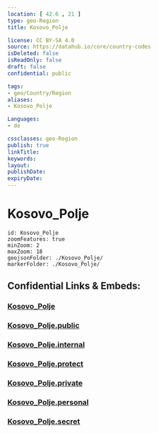 ```yaml
---
location: [ 42.6 , 21 ] 
type: geo-Region
title: Kosovo_Polje

license: CC BY-SA 4.0
source: https://datahub.io/core/country-codes
isDeleted: false
isReadOnly: false
draft: false
confidential: public

tags:
- geo/Country/Region
aliases:
- Kosovo_Polje

Languages:
- de

cssclasses: geo-Region
publish: true
linkTitle: 
keywords: 
layout: 
publishDate: 
expiryDate: 
---
```


# Kosovo_Polje

```leaflet
id: Kosovo_Polje
zoomFeatures: true 
minZoom: 2 
maxZoom: 18
geojsonFolder: ./Kosovo_Polje/
markerFolder: ./Kosovo_Polje/
```


## Confidential Links & Embeds: 

### [Kosovo_Polje](/_Standards/Earth/Continent/Europe/Europe~South/Kosovo/districts~Kosovo/Pristina/counties~Pristina/Kosovo_Polje.md) 

### [Kosovo_Polje.public](/_public/Earth/Continent/Europe/Europe~South/Kosovo/districts~Kosovo/Pristina/counties~Pristina/Kosovo_Polje.public.md) 

### [Kosovo_Polje.internal](/_internal/Earth/Continent/Europe/Europe~South/Kosovo/districts~Kosovo/Pristina/counties~Pristina/Kosovo_Polje.internal.md) 

### [Kosovo_Polje.protect](/_protect/Earth/Continent/Europe/Europe~South/Kosovo/districts~Kosovo/Pristina/counties~Pristina/Kosovo_Polje.protect.md) 

### [Kosovo_Polje.private](/_private/Earth/Continent/Europe/Europe~South/Kosovo/districts~Kosovo/Pristina/counties~Pristina/Kosovo_Polje.private.md) 

### [Kosovo_Polje.personal](/_personal/Earth/Continent/Europe/Europe~South/Kosovo/districts~Kosovo/Pristina/counties~Pristina/Kosovo_Polje.personal.md) 

### [Kosovo_Polje.secret](/_secret/Earth/Continent/Europe/Europe~South/Kosovo/districts~Kosovo/Pristina/counties~Pristina/Kosovo_Polje.secret.md)

